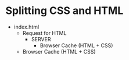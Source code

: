# Splitting CSS and HTML

-   index.html
    -   Request for HTML
        -   SERVER
            -   Browser Cache (HTML + CSS)
    -   Browser Cache (HTML + CSS)
